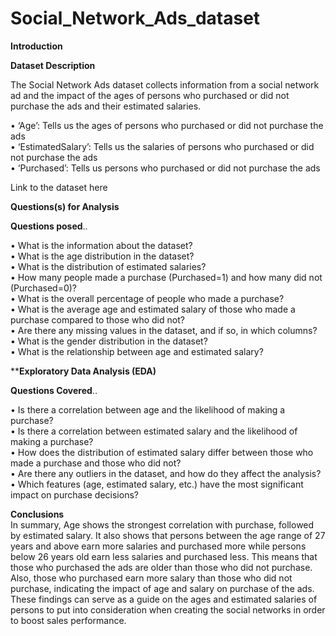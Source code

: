 # Social_Network_Ads_dataset

 **Introduction**

**Dataset Description**

The Social Network Ads dataset collects information from a social network ad and the impact of the ages of persons who purchased or did not purchase the ads and their estimated salaries. 

•	‘Age’: Tells us the ages of persons who purchased or did not purchase the ads                                                                                                                                               
•	‘EstimatedSalary’: Tells us the salaries of persons who purchased or did not purchase the ads                                                                                                                               
•	‘Purchased’: Tells us persons who purchased or did not purchase the ads

Link to the dataset here

**Questions(s) for Analysis**

**Questions posed**.. 

•	What is the information about the dataset?                                                                                                                                                                                  
•	What is the age distribution in the dataset?                                                                                                                                                                                
•	What is the distribution of estimated salaries?                                                                                                                                                                             
•	How many people made a purchase (Purchased=1) and how many did not (Purchased=0)?                                                                                                                                           
•	What is the overall percentage of people who made a purchase?                                                                                                                                                               
•	What is the average age and estimated salary of those who made a purchase compared to those who did not?                                                                                                                    
•	Are there any missing values in the dataset, and if so, in which columns?                                                                                                                                                   
•	What is the gender distribution in the dataset?                                                                                                                                                                             
•	What is the relationship between age and estimated salary?                                                                                                                                                                  

****Exploratory Data Analysis (EDA)**

**Questions Covered**..

•	Is there a correlation between age and the likelihood of making a purchase?                                                                                                                                                 
•	Is there a correlation between estimated salary and the likelihood of making a purchase?                                                                                                                                    
•	How does the distribution of estimated salary differ between those who made a purchase and those who did not?                                                                                                               
•	Are there any outliers in the dataset, and how do they affect the analysis?                                                                                                                                                 
•	Which features (age, estimated salary, etc.) have the most significant impact on purchase decisions?                                                                                                                        

**Conclusions**                                                                                                                                                                                                               
In summary, Age shows the strongest correlation with purchase, followed by estimated salary. It also shows that persons between the age range of 27 years and above earn more salaries and purchased more while persons below 26 years old earn less salaries and purchased less. This means that those who purchased the ads are older than those who did not purchase. Also, those who purchased earn more salary than those who did not purchase, indicating the impact of age and salary on purchase of the ads.
These findings can serve as a guide on the ages and estimated salaries of persons to put into consideration when creating the social networks in order to boost sales performance.

